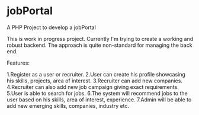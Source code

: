 # jobPortal
A PHP Project to develop a jobPortal

This is work in progress project. Currently I'm trying to create a working and robust backend. The approach is quite non-standard for
managing the back end.

Features:

1.Register as a user or recruiter.
2.User can create his profile showcasing his skills, projects, area of interest.
3.Recruiter can add new companies.
4.Recruiter can also add new job campaign giving exact requirements.
5.User is able to search for jobs.
6.The system will recommend jobs to the user based on his skills, area of interest, experience.
7.Admin will be able to add new emerging skills, companies, industry etc.
